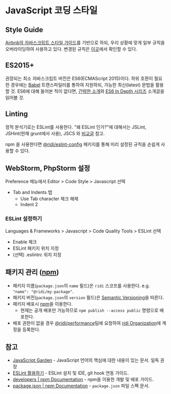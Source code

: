 # JavaScript 코딩 스타일

## Style Guide

[Airbnb의 자바스크립트 스타일 가이드](https://github.com/airbnb/javascript/blob/master/README.md)를 기반으로 하되, 우리 상황에 맞게 일부 규칙을 오버라이딩하여 사용하고 있다.
변경된 규칙은 [이곳](https://github.com/ridi/eslint-config-ridibooks)에서 확인할 수 있다.


## ES2015+

권장되는 최소 자바스크립트 버전은 ES6(ECMAScript 2015)이다. 하위 호환이 필요한 경우에는 [Babel](https://babeljs.io/) 트랜스파일러를 통하여 지원하되, 가능한 최신(latest) 문법을 활용할 것. ES6에 대해 들어본 적이 없다면, [간략한 소개](https://babeljs.io/docs/learn-es2015/)와 [ES6 In Depth 시리즈](http://hacks.mozilla.or.kr/category/es6-in-depth/) 소개글을 읽어볼 것.


## Linting

정적 분석기로는 ESLint를 사용한다.
"왜 ESLint 인가?"에 대해서는 JSLint, JSHint(현재 grunt에서 사용), JSCS 와 [비교글](https://www.sitepoint.com/comparison-javascript-linting-tools/) 참고.

npm 을 사용한다면 [@ridi/eslint-config](https://www.npmjs.com/package/@ridi/eslint-config) 패키지를 통해 미리 설정된 규칙을 손쉽게 사용할 수 있다.


## WebStorm, PhpStorm 설정

Preference 메뉴에서 Editor > Code Style > Javascript 선택

* Tab and Indents 탭
  - Use Tab character 체크 해제
  - Indent 2


### ESLint 설정하기

Languages & Frameworks > Javascript > Code Quality Tools > ESLint 선택

* Enable 체크
* ESLint 패키지 위치 지정
* (선택) .eslintrc 위치 지정


## 패키지 관리 ([npm](https://www.npmjs.com))

- 패키지 이름(`package.json`의 `name` 필드)은 `ridi` 스코프를 사용한다. e.g. `"name": "@ridi/my-package"`.
- 패키지 버전(`package.json`의 `version` 필드)은 [Semantic Versioning](https://semver.org)을 따른다.
- 패키지 배포시 [npm](https://www.npmjs.com)을 이용한다.
  - 현재는 공개 배포만 가능하므로 `npm publish --access public` 명령으로 배포한다.
- 배포 권한이 없을 경우 [@ridi/performance](https://github.com/orgs/ridi/teams/performance)팀에 요청하여 [ridi Organization](https://www.npmjs.com/org/ridi)에 계정을 등록한다. 


## 참고

* [JavaScript Garden](http://bonsaiden.github.io/JavaScript-Garden/ko/) - JavaScript 언어의 핵심에 대한 내용이 있는 문서. 일독 권장
* [ESLint 활용하기](http://damian.dziaduch.pl/2015/11/25/eslint-install-and-config-phpstormwebstorm-and-git-pre-commit-hook/) - ESLint 설치 및 IDE, git hook 연동 가이드.
* [developers | npm Documentation](https://docs.npmjs.com/misc/developers) - npm을 이용한 개발 및 배포 가이드.
* [package.json | npm Documentation](https://docs.npmjs.com/files/package.json) - `package.json` 파일 스펙 문서.
